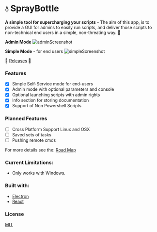 # :droplet: SprayBottle 
**A simple tool for supercharging your scripts** -
The aim of this app, is to provide a GUI for admins to easily run scripts, and deliver those scripts to non-technical end users in a simple, non-threating way. :baby_chick:

**Admin Mode**
![adminScreenshot](https://github.com/jooshkins/SprayBottle/blob/master/3.png)

**Simple Mode** - for end users
![simpleScreenshot](https://github.com/jooshkins/SprayBottle/blob/master/4.png)

:floppy_disk: [Releases](https://github.com/jooshkins/SprayBottle/releases) :tada:

### Features

- [x] Simple Self-Service mode for end-users
- [x] Admin mode with optional parameters and console
- [x] Optional launching scripts with admin rights
- [x] Info section for storing documentation
- [x] Support of Non Powershell Scripts

### Planned Features
- [ ] Cross Platform Support Linux and OSX
- [ ] Saved sets of tasks
- [ ] Pushing remote cmds

For more details see the: [Road Map](https://github.com/jooshkins/spraybottle/projects/1)

### Current Limitations:
* Only works with Windows. 


### Built with:
* [Electron](https://github.com/electron/electron)
* [React](https://github.com/facebook/react)


### License
[MIT](https://github.com/jooshkins/SprayBottle/blob/master/LICENSE)
